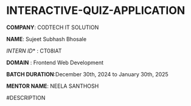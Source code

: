 # INTERACTIVE-QUIZ-APPLICATION

**COMPANY**: CODTECH IT SOLUTION

**NAME**: Sujeet Subhash Bhosale

*INTERN ID** : CT08IAT

**DOMAIN** : Frontend Web Development

**BATCH DURATION**:December 30th, 2024 to January 30th, 2025

**MENTOR NAME**: NEELA SANTHOSH

#DESCRIPTION
